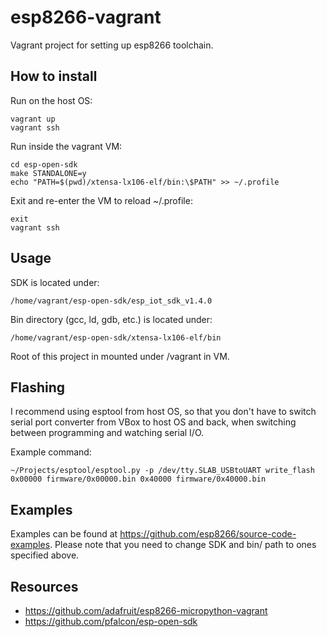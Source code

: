 # esp8266-vagrant

Vagrant project for setting up esp8266 toolchain.

## How to install

Run on the host OS:

	vagrant up
	vagrant ssh

Run inside the vagrant VM:
	
	cd esp-open-sdk
	make STANDALONE=y
	echo "PATH=$(pwd)/xtensa-lx106-elf/bin:\$PATH" >> ~/.profile

Exit and re-enter the VM to reload ~/.profile:

	exit
	vagrant ssh


## Usage

SDK is located under:

	/home/vagrant/esp-open-sdk/esp_iot_sdk_v1.4.0

Bin directory (gcc, ld, gdb, etc.) is located under:

	/home/vagrant/esp-open-sdk/xtensa-lx106-elf/bin

Root of this project in mounted under /vagrant in VM.


## Flashing

I recommend using esptool from host OS, so that you don't have to switch serial port converter from VBox to host OS and back, when switching between programming and watching serial I/O.

Example command:

	~/Projects/esptool/esptool.py -p /dev/tty.SLAB_USBtoUART write_flash 0x00000 firmware/0x00000.bin 0x40000 firmware/0x40000.bin


## Examples

Examples can be found at https://github.com/esp8266/source-code-examples. Please note that you need to change SDK and bin/ path to ones specified above.


## Resources

* https://github.com/adafruit/esp8266-micropython-vagrant
* https://github.com/pfalcon/esp-open-sdk
